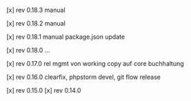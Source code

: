 [x] rev 0.18.3 manual

[x] rev 0.18.2 manual

[x] rev 0.18.1 manual
    package.json update

[x] rev 0.18.0
    ...
    
[x] rev 0.17.0
	rel mgmt von working copy auf core
	buchhaltung

[x] rev 0.16.0
	clearfix, phpstorm devel, git flow release

[x] rev 0.15.0
[x] rev 0.14.0
